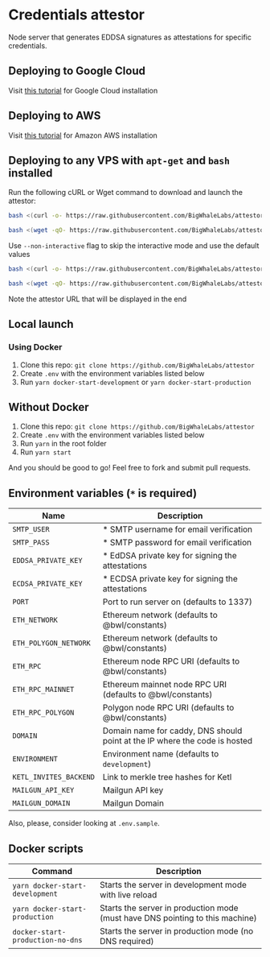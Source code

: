 # Credentials attestor

Node server that generates EDDSA signatures as attestations for specific credentials.

## Deploying to Google Cloud

Visit [this tutorial](./docs/gcp.md) for Google Cloud installation

## Deploying to AWS

Visit [this tutorial](./docs/aws.md) for Amazon AWS installation

## Deploying to any VPS with `apt-get` and `bash` installed

Run the following cURL or Wget command to download and launch the attestor:

```bash
bash <(curl -o- https://raw.githubusercontent.com/BigWhaleLabs/attestor/main/scripts/install.sh)
```

```bash
bash <(wget -qO- https://raw.githubusercontent.com/BigWhaleLabs/attestor/main/scripts/install.sh)
```

Use `--non-interactive` flag to skip the interactive mode and use the default values

```bash
bash <(curl -o- https://raw.githubusercontent.com/BigWhaleLabs/attestor/main/scripts/install.sh) --non-interactive
```

```bash
bash <(wget -qO- https://raw.githubusercontent.com/BigWhaleLabs/attestor/main/scripts/install.sh) --non-interactive
```

Note the attestor URL that will be displayed in the end

## Local launch

### Using Docker

1. Clone this repo: `git clone https://github.com/BigWhaleLabs/attestor`
2. Create `.env` with the environment variables listed below
3. Run `yarn docker-start-development` or `yarn docker-start-production`

## Without Docker

1. Clone this repo: `git clone https://github.com/BigWhaleLabs/attestor`
2. Create `.env` with the environment variables listed below
3. Run `yarn` in the root folder
4. Run `yarn start`

And you should be good to go! Feel free to fork and submit pull requests.

## Environment variables (`*` is required)

| Name                   | Description                                                                |
| ---------------------- | -------------------------------------------------------------------------- |
| `SMTP_USER`            | \* SMTP username for email verification                                    |
| `SMTP_PASS`            | \* SMTP password for email verification                                    |
| `EDDSA_PRIVATE_KEY`    | \* EdDSA private key for signing the attestations                          |
| `ECDSA_PRIVATE_KEY`    | \* ECDSA private key for signing the attestations                          |
| `PORT`                 | Port to run server on (defaults to 1337)                                   |
| `ETH_NETWORK`          | Ethereum network (defaults to @bwl/constants)                              |
| `ETH_POLYGON_NETWORK`  | Ethereum network (defaults to @bwl/constants)                              |
| `ETH_RPC`              | Ethereum node RPC URI (defaults to @bwl/constants)                         |
| `ETH_RPC_MAINNET`      | Ethereum mainnet node RPC URI (defaults to @bwl/constants)                 |
| `ETH_RPC_POLYGON`      | Polygon node RPC URI (defaults to @bwl/constants)                          |
| `DOMAIN`               | Domain name for caddy, DNS should point at the IP where the code is hosted |
| `ENVIRONMENT`          | Environment name (defaults to `development`)                               |
| `KETL_INVITES_BACKEND` | Link to merkle tree hashes for Ketl                                        |
| `MAILGUN_API_KEY`      | Mailgun API key                                                            |
| `MAILGUN_DOMAIN`       | Mailgun Domain                                                             |

Also, please, consider looking at `.env.sample`.

## Docker scripts

| Command                          | Description                                                                   |
| -------------------------------- | ----------------------------------------------------------------------------- |
| `yarn docker-start-development`  | Starts the server in development mode with live reload                        |
| `yarn docker-start-production`   | Starts the server in production mode (must have DNS pointing to this machine) |
| `docker-start-production-no-dns` | Starts the server in production mode (no DNS required)                        |
